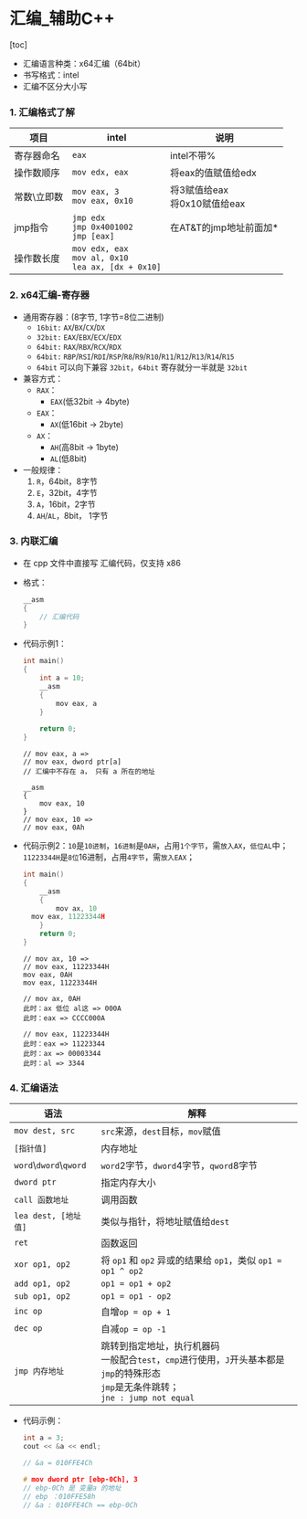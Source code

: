 # 汇编_辅助C++



[toc]



- 汇编语言种类：x64汇编（64bit）
- 书写格式：intel
- 汇编不区分大小写



### 1. 汇编格式了解

| 项目        | intel                                                        | 说明                              |
| ----------- | ------------------------------------------------------------ | --------------------------------- |
| 寄存器命名  | `eax`                                                        | intel不带%                        |
| 操作数顺序  | `mov edx, eax`                                               | 将eax的值赋值给edx                |
| 常数\立即数 | `mov eax, 3`<br />`mov eax, 0x10`                            | 将3赋值给eax<br />将0x10赋值给eax |
| jmp指令     | `jmp edx`<br />`jmp 0x4001002`<br />`jmp [eax]`              | 在AT&T的jmp地址前面加*            |
| 操作数长度  | `mov edx, eax`<br />`mov al, 0x10`<br />`lea ax, [dx + 0x10]` |                                   |





### 2. x64汇编-寄存器



- 通用寄存器：(8字节, 1字节=8位二进制)
  - `16bit:` `AX`/`BX`/`CX`/`DX`
  - `32bit:` `EAX`/`EBX`/`ECX`/`EDX`
  - `64bit:` `RAX`/`RBX`/`RCX`/`RDX`
  - `64bit:` `RBP`/`RSI`/`RDI`/`RSP`/`R8`/`R9`/`R10`/`R11`/`R12`/`R13`/`R14`/`R15`
  - `64bit` 可以向下兼容 `32bit`，`64bit` 寄存就分一半就是 `32bit`
- 兼容方式：
  - `RAX`：
    - `EAX`(低32bit -> 4byte)
  - `EAX`：
    - `AX`(低16bit -> 2byte)
  - `AX`：
    - `AH`(高8bit -> 1byte)
    - `AL`(低8bit)
- 一般规律：
  1. `R`，64bit，8字节
  2. `E`，32bit，4字节
  3. `A`，16bit，2字节
  4. `AH`/`AL`，8bit， 1字节





### 3. 内联汇编



- 在 cpp 文件中直接写 汇编代码，仅支持 x86



- 格式：

  ```c++
  __asm
  {
      // 汇编代码
  }
  ```



- 代码示例1：

  ```c++
  int main()
  {
      int a = 10;
      __asm
      {
          mov eax, a
      }
      
      return 0;
  }
  ```

  ```basic
  // mov eax, a => 
  // mov eax, dword ptr[a]
  // 汇编中不存在 a， 只有 a 所在的地址
  
  __asm
  {
      mov eax, 10
  }
  // mov eax, 10 =>
  // mov eax, 0Ah
  ```



- 代码示例2：`10`是`10进制`，`16进制`是`0AH`，占用`1个字节`，需`放入AX`，`低位AL`中；`11223344H`是`8位`16进制，占用`4字节`，需`放入EAX`；

  ```c++
  int main()
  {
      __asm
      {
          mov ax, 10
  	mov eax, 11223344H
      }
      return 0;
  }
  ```

  ```basic
  // mov ax, 10 =>
  // mov eax, 11223344H
  mov eax, 0AH
  mov eax, 11223344H
  
  // mov ax, 0AH
  此时：ax 低位 al这 => 000A
  此时：eax => CCCC000A
  
  // mov eax, 11223344H
  此时：eax => 11223344
  此时：ax => 00003344
  此时：al => 3344
  ```





### 4. 汇编语法



| 语法                     | 解释                                    |
| ------------------------ | --------------------------------------- |
| `mov dest, src`          | `src`来源，`dest`目标，`mov`赋值        |
| `[指针值]`               | 内存地址                                |
| `word`\\`dword`\\`qword` | `word`2字节，`dword`4字节，`qword`8字节 ||
| `dword ptr`              | 指定内存大小                            |
| `call 函数地址`          | 调用函数                                |
| `lea dest, [地址值]` | 类似与指针，将地址赋值给`dest` |
| `ret` | 函数返回 |
| `xor op1, op2` | 将 `op1` 和 `op2` 异或的结果给 `op1`，类似 `op1 = op1 ^ op2` |
| `add op1, op2` | `op1 = op1 + op2` |
| `sub op1, op2` | `op1 = op1 - op2` |
| `inc op` | 自增`op = op + 1` |
| `dec op` | 自减`op = op -1` |
| `jmp 内存地址` | 跳转到指定地址，执行机器码<br />一般配合`test`，`cmp`进行使用，`J`开头基本都是`jmp`的特殊形态<br />`jmp`是无条件跳转；<br />`jne : jump not equal` |



- 代码示例：

  ```c++
  int a = 3;
  cout << &a << endl;
  
  // &a = 010FFE4Ch
  
  # mov dword ptr [ebp-0Ch], 3
  // ebp-0Ch 是 变量a 的地址
  // ebp ：010FFE58h
  // &a : 010FFE4Ch == ebp-0Ch
  ```

  